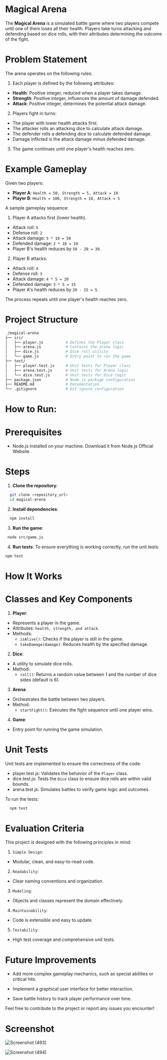# Magical Arena

The **Magical Arena** is a simulated battle game where two players compete until one of them loses all their health. Players take turns attacking and defending based on dice rolls, with their attributes determining the outcome of the fight.

# Problem Statement

The arena operates on the following rules:

1. Each player is defined by the following attributes:
- **Health**: Positive integer, reduced when a player takes damage.
- **Strength**: Positive integer, influences the amount of damage defended.
- **Attack**: Positive integer, determines the potential attack damage.

2. Players fight in turns:
- The player with lower health attacks first.
- The attacker rolls an attacking dice to calculate attack damage.
- The defender rolls a defending dice to calculate defended damage.
- Damage inflicted is the attack damage minus defended damage.

3. The game continues until one player's health reaches zero.

# Example Gameplay

Given two players:

- **Player A**: `Health = 50, Strength = 5, Attack = 10`
- **Player B**: `Health = 100, Strength = 10, Attack = 5`
  
A sample gameplay sequence:

1. Player A attacks first (lower health).

- Attack roll: `5`
- Defense roll: `2`
- Attack damage: `5 * 10 = 50`
- Defended damage: `2 * 10 = 20`
- Player B's health reduces by `50 - 20 = 30`.
  
2. Player B attacks:

- Attack roll: `4`
- Defense roll: `3`
- Attack damage: `4 * 5 = 20`
- Defended damage: `3 * 5 = 15`
- Player A's health reduces by `20 - 15 = 5`.
  
The process repeats until one player's health reaches zero.

# Project Structure

```bash
 /magical-arena
├── src/
│   ├── player.js          # Defines the Player class
│   ├── arena.js           # Contains the arena logic
│   ├── dice.js            # Dice roll utility
│   └── game.js            # Entry point to run the game
├── test/
│   ├── player.test.js     # Unit tests for Player class
│   ├── arena.test.js      # Unit tests for Arena logic
│   └── dice.test.js       # Unit tests for Dice logic
├── package.json           # Node.js package configuration
├── README.md              # Documentation
└── .gitignore             # Git ignore configuration
```

# How to Run:

# Prerequisites

- Node.js installed on your machine. Download it from Node.js Official Website.

# Steps

1. **Clone the repository**:
```bash
  git clone <repository_url>
  cd magical-arena
```

2. **Install dependencies**:
```bash
  npm install
```

3. **Run the game**:
```bash
 node src/game.js
```

4. **Run tests**: To ensure everything is working correctly, run the unit tests:
```bash
npm test
```

# How It Works

# Classes and Key Components

1. **Player**:

- Represents a player in the game.
- Attributes: `health, strength, and attack`.
- Methods:
    - `isAlive()`: Checks if the player is still in the game.
    - `takeDamage(damage)`: Reduces health by the specified damage.

2. **Dice**:

- A utility to simulate dice rolls.
- Method:
  - `roll()`: Returns a random value between 1 and the number of dice sides (default is 6).

3. **Arena**:

- Orchestrates the battle between two players.
- Method:
    - `startFight()`: Executes the fight sequence until one player wins.

4. **Game**:

- Entry point for running the game simulation.

# Unit Tests

Unit tests are implemented to ensure the correctness of the code:

- player.test.js: Validates the behavior of the `Player` class.
- dice.test.js: Tests the `Dice` class to ensure dice rolls are within valid bounds.
- arena.test.js: Simulates battles to verify game logic and outcomes.

To run the tests:
```bash
  npm test
```

# Evaluation Criteria

This project is designed with the following principles in mind:

1. `Simple Design`:
- Modular, clean, and easy-to-read code.

2. `Readability`:
- Clear naming conventions and organization.

3. `Modeling`:
- Objects and classes represent the domain effectively.

4. `Maintainability`:
- Code is extensible and easy to update.

5. `Testability`:
- High test coverage and comprehensive unit tests.

# Future Improvements

- Add more complex gameplay mechanics, such as special abilities or critical hits.

- Implement a graphical user interface for better interaction.

- Save battle history to track player performance over time.

Feel free to contribute to the project or report any issues you encounter! 

# Screenshot

![Screenshot (493)](https://github.com/user-attachments/assets/8f895576-21c2-413f-89ad-895b43b4f44e)

![Screenshot (494)](https://github.com/user-attachments/assets/496458de-0636-4683-bb5b-0182a75da680)

